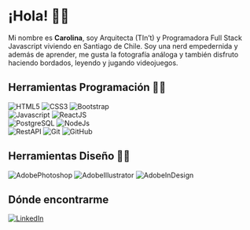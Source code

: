 # ¡Hola! 👋🏽

Mi nombre es **Carolina**, soy Arquitecta (TIn’t) y Programadora Full Stack Javascript viviendo en Santiago de Chile. Soy una nerd empedernida y además de aprender, me gusta la fotografía análoga y también disfruto haciendo bordados, leyendo y jugando videojuegos.

## Herramientas Programación 🐱‍💻

![HTML5](https://img.shields.io/badge/HTML5-grey?style=for-the-badge&logo=html5)
![CSS3](https://img.shields.io/badge/CSS3-grey?style=for-the-badge&logo=css3)
![Bootstrap](https://img.shields.io/badge/Bootstrap-grey?style=for-the-badge&logo=bootstrap)  
![Javascript](https://img.shields.io/badge/Javascript-grey?style=for-the-badge&logo=javascript)
![ReactJS](https://img.shields.io/badge/ReactJS-grey?style=for-the-badge&logo=react)  
![PostgreSQL](https://img.shields.io/badge/PostgreSQL-grey?style=for-the-badge&logo=postgresql)
![NodeJs](https://img.shields.io/badge/NodeJS-grey?style=for-the-badge&logo=node)  
![RestAPI](https://img.shields.io/badge/RestAPI-grey?style=for-the-badge&logo=api)
![Git](https://img.shields.io/badge/Git-grey?style=for-the-badge&logo=git)
![GitHub](https://img.shields.io/badge/GitHub-grey?style=for-the-badge&logo=github)

## Herramientas Diseño 🐱‍🐉 

![AdobePhotoshop](https://img.shields.io/badge/Photoshop-grey?style=for-the-badge&logo=adobephotoshop)
![AdobeIllustrator](https://img.shields.io/badge/Illustrator-grey?style=for-the-badge&logo=adobeillustrator)
![AdobeInDesign](https://img.shields.io/badge/Indesign-grey?style=for-the-badge&logo=adobeindesign)

## Dónde encontrarme

[![LinkedIn](https://img.shields.io/badge/LinkedIn-grey?style=for-the-badge&logo=linkedin)](https://www.linkedin.com/in/carolina-lunas/)



